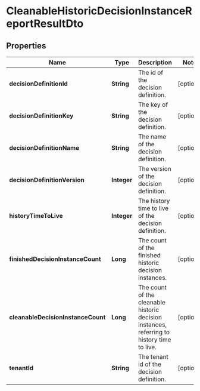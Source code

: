 

# CleanableHistoricDecisionInstanceReportResultDto

## Properties

Name | Type | Description | Notes
------------ | ------------- | ------------- | -------------
**decisionDefinitionId** | **String** | The id of the decision definition. |  [optional]
**decisionDefinitionKey** | **String** | The key of the decision definition. |  [optional]
**decisionDefinitionName** | **String** | The name of the decision definition. |  [optional]
**decisionDefinitionVersion** | **Integer** | The version of the decision definition. |  [optional]
**historyTimeToLive** | **Integer** | The history time to live of the decision definition. |  [optional]
**finishedDecisionInstanceCount** | **Long** | The count of the finished historic decision instances. |  [optional]
**cleanableDecisionInstanceCount** | **Long** | The count of the cleanable historic decision instances, referring to history time to live. |  [optional]
**tenantId** | **String** | The tenant id of the decision definition. |  [optional]



